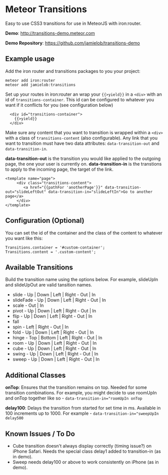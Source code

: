 # Meteor Transitions

Easy to use CSS3 transitions for use in MeteorJS with iron:router.

**Demo**: http://transitions-demo.meteor.com

**Demo Repository**: https://github.com/jamielob/transitions-demo

## Example usage

Add the iron router and transitions packages to you your project:

```
meteor add iron:router
meteor add jamielob:transitions
```

Set up your routes in iron:router an wrap your `{{>yield}}` in a `<div>` with an id of `transitions-container`.  This id can be configured to whatever you want if it conflicts for you (see configuration below)

```
  <div id="transitions-container">
    {{>yield}}
  </div>
```

Make sure any content that you want to transition is wrapped within a `<div>` with a class of `transitions-content` (also configurable).
Any link that you want to transition must have two data attributes:  `data-transition-out` and `data-transition-in`.

**data-transition-out** is the transition you would like applied to the outgoing page, the one your user is currently on.
**data-transition-in** is the transtions to apply to the incoming page, the target of the link.

```
<template name="page">
	 <div class="transitions-content">
	    <a href="{{pathFor 'anotherPage'}}" data-transition-out="slideLeftOut" data-transition-in="slideLeftIn">Go to another page</a>
	 </div>
</template>
```

## Configuration (Optional)

You can set the id of the container and the class of the content to whatever you want like this:
```
Transitions.container = '#custom-container';
Transitions.content = '.custom-content';
```

## Available Transitions

Build the transition name using the options below.  For example, slideUpIn and slideUpOut are valid tansition names.

* slide - Up | Down | Left | Right - Out | In
* slideFade - Up | Down | Left | Right - Out | In
* scale - Out | In
* pivot - Up | Down | Left | Right - Out | In
* flip - Up | Down | Left | Right - Out | In
* fall
* spin - Left | Right - Out | In
* fold - Up | Down | Left | Right - Out | In
* hinge - Top | Bottom | Left | Right - Out | In
* room - Up | Down | Left | Right - Out | In
* cube - Up | Down | Left | Right - Out | In
* swing - Up | Down | Left | Right - Out | In
* sweep - Up | Down | Left | Right - Out | In

## Additional Classes

**onTop**: Ensures that the transition remains on top. Needed for some transition combinations.  For example, you might decide to use roomUpIn and onTop together like so - `data-transition-in="roomUpIn onTop`

**delay100**: Delays the transition from started for set time in ms.  Available in 100 increments up to 1000.  For example - `data-transition-in="sweepUpIn delay500`

## Known Issues / To Do

* Cube transition doesn't always display correctly (timing issue?) on iPhone Safari.  Needs the special class delay1 added to transition-in (as in demo).
* Sweep needs delay100 or above to work consistently on iPhone (as in demo).